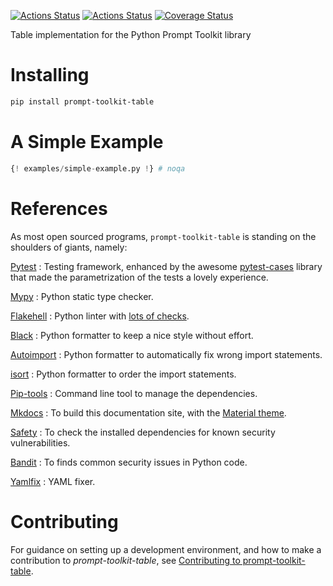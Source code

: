 [![Actions Status](https://github.com/lyz-code/prompt-toolkit-table/workflows/Tests/badge.svg)](https://github.com/lyz-code/prompt-toolkit-table/actions)
[![Actions Status](https://github.com/lyz-code/prompt-toolkit-table/workflows/Build/badge.svg)](https://github.com/lyz-code/prompt-toolkit-table/actions)
[![Coverage Status](https://coveralls.io/repos/github/lyz-code/prompt-toolkit-table/badge.svg?branch=master)](https://coveralls.io/github/lyz-code/prompt-toolkit-table?branch=master)

Table implementation for the Python Prompt Toolkit library

# Installing

```bash
pip install prompt-toolkit-table
```

# A Simple Example

```python
{! examples/simple-example.py !} # noqa
```

# References

As most open sourced programs, `prompt-toolkit-table` is standing on the shoulders of
giants, namely:

[Pytest](https://docs.pytest.org/en/latest)
: Testing framework, enhanced by the awesome
    [pytest-cases](https://smarie.github.io/python-pytest-cases/) library that made
    the parametrization of the tests a lovely experience.

[Mypy](https://mypy.readthedocs.io/en/stable/)
: Python static type checker.

[Flakehell](https://github.com/life4/flakehell)
: Python linter with [lots of
    checks](https://lyz-code.github.io/blue-book/devops/flakehell/#plugins).

[Black](https://black.readthedocs.io/en/stable/)
: Python formatter to keep a nice style without effort.

[Autoimport](https://github.com/lyz-code/autoimport)
: Python formatter to automatically fix wrong import statements.

[isort](https://github.com/timothycrosley/isort)
: Python formatter to order the import statements.

[Pip-tools](https://github.com/jazzband/pip-tools)
: Command line tool to manage the dependencies.

[Mkdocs](https://www.mkdocs.org/)
: To build this documentation site, with the
[Material theme](https://squidfunk.github.io/mkdocs-material).

[Safety](https://github.com/pyupio/safety)
: To check the installed dependencies for known security vulnerabilities.

[Bandit](https://bandit.readthedocs.io/en/latest/)
: To finds common security issues in Python code.

[Yamlfix](https://github.com/lyz-code/yamlfix)
: YAML fixer.

# Contributing

For guidance on setting up a development environment, and how to make
a contribution to *prompt-toolkit-table*, see [Contributing to
prompt-toolkit-table](https://lyz-code.github.io/prompt-toolkit-table/contributing).
